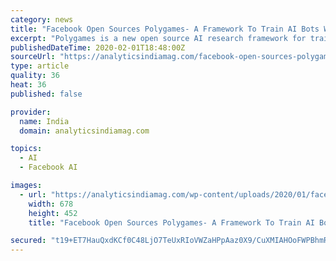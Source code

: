 ```yaml
---
category: news
title: "Facebook Open Sources Polygames- A Framework To Train AI Bots With Self Play"
excerpt: "Polygames is a new open source AI research framework for training agents to master strategy games through ... Polygames provides a library of included games, as well as a single-file API to implement your own game. The Facebook AI team demonstrated the effectiveness of Polygames as a training tool with strong model performances in various ..."
publishedDateTime: 2020-02-01T18:48:00Z
sourceUrl: "https://analyticsindiamag.com/facebook-open-sources-polygames-a-framework-to-train-ai-bots-with-self-play/"
type: article
quality: 36
heat: 36
published: false

provider:
  name: India
  domain: analyticsindiamag.com

topics:
  - AI
  - Facebook AI

images:
  - url: "https://analyticsindiamag.com/wp-content/uploads/2020/01/facebook-ai.jpeg"
    width: 678
    height: 452
    title: "Facebook Open Sources Polygames- A Framework To Train AI Bots With Self Play"

secured: "t19+ET7HauQxdKCf0C48LjO7TeUxRIoVWZaHPpAaz0X9/CuXMIAHOoFWPBhmR2wbpI8W0q6x6x1QTRMvm/2mIKk95ZRg9bTtQC9YO2SkePqv9M0DLnNQpLTl8e7MD6JcHVKUtIeogp9z6aUU/wPb+ZbaRzE1TLVurL6pEIQbtEIAvLqaR9PJhyS8LCgFBXr0Hf0Ba/8yPeoo8KvorhRdlzk2hhpyTPicrgPlDVOskDuaJdnqDXJn/6CxtHEJzFk51lbU+w6erpbObo3IQ3MRQjuNKLo46zJqc6dQCpDSjDflHjy+oa4JurmpHIownYRASGh6KRak9CWbUlses6gUCUC19IDwaJt7fwiPAceHctBXzxZBuVGv9trNgiCLwx7zVImx3U0UcekSWq1JpY+r8X4WKnTAI7aH7e9a1m5nkuB/wUIan1YQVTLth476X1YZZ8uJ5d+tWAvKiPhBWqXtgfFCfyKpFBF8sjtMYrlAQEs=;PzwJcEMlVHHoqHY40MSNsg=="
---
```


